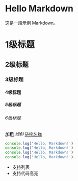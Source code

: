 # Hello Markdown

这是一段示例 Markdown。
# 1级标题
## 2级标题
### 3级标题
#### 4级标题
##### 5级标题
###### 6级标题
**加粗**
*倾斜*
[链接名称](链接url)
```js
console.log('Hello, Markdown!')
console.log('Hello, Markdown!')
console.log('Hello, Markdown!')
console.log('Hello, Markdown!')
```
- 支持列表
- 支持代码高亮